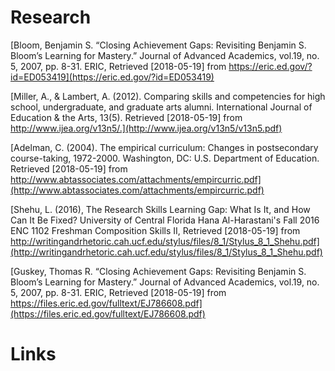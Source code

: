 # Research


[Bloom, Benjamin S. “Closing Achievement Gaps: Revisiting Benjamin S. Bloom’s Learning for Mastery.” Journal of Advanced Academics, vol.19, no. 5, 2007, pp. 8-31. ERIC, Retrieved [2018-05-19] from https://eric.ed.gov/?id=ED053419](https://eric.ed.gov/?id=ED053419)


[Miller, A., & Lambert, A. (2012). Comparing skills and competencies for high school, undergraduate, and graduate arts alumni. International Journal of Education & the Arts, 13(5). Retrieved [2018-05-19] from http://www.ijea.org/v13n5/.](http://www.ijea.org/v13n5/v13n5.pdf)

[Adelman, C. (2004). The empirical curriculum: Changes in postsecondary course-taking, 1972-2000. Washington, DC: U.S. Department of Education. Retrieved [2018-05-19] from http://www.abtassociates.com/attachments/empircurric.pdf](http://www.abtassociates.com/attachments/empircurric.pdf)

[Shehu, L. (2016), The Research Skills Learning Gap: What Is It, and How Can It Be Fixed? University of Central Florida Hana Al-Harastani's Fall 2016 ENC 1102 Freshman Composition Skills II, Retrieved [2018-05-19] from http://writingandrhetoric.cah.ucf.edu/stylus/files/8_1/Stylus_8_1_Shehu.pdf](http://writingandrhetoric.cah.ucf.edu/stylus/files/8_1/Stylus_8_1_Shehu.pdf)

[Guskey, Thomas R. “Closing Achievement Gaps: Revisiting Benjamin S. Bloom’s Learning for Mastery.” Journal of Advanced Academics, vol.19, no. 5, 2007, pp. 8-31. ERIC, Retrieved [2018-05-19] from https://files.eric.ed.gov/fulltext/EJ786608.pdf](https://files.eric.ed.gov/fulltext/EJ786608.pdf)


# Links
